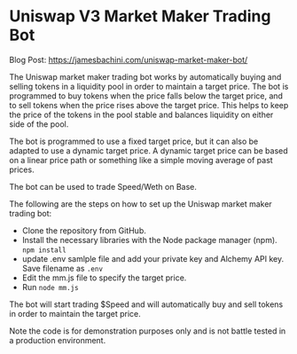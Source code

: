 # Uniswap V3 Market Maker Trading Bot

Blog Post:
https://jamesbachini.com/uniswap-market-maker-bot/


The Uniswap market maker trading bot works by automatically buying and selling tokens in a liquidity pool in order to maintain a target price. The bot is programmed to buy tokens when the price falls below the target price, and to sell tokens when the price rises above the target price. This helps to keep the price of the tokens in the pool stable and balances liquidity on either side of the pool.

The bot is programmed to use a fixed target price, but it can also be adapted to use a dynamic target price. A dynamic target price can be based on a linear price path or something like a simple moving average of past prices.

The bot can be used to trade Speed/Weth on Base.

The following are the steps on how to set up the Uniswap market maker trading bot:

- Clone the repository from GitHub.
- Install the necessary libraries with the Node package manager (npm). `npm install`
- update .env samlple file and add your private key and Alchemy API key. Save filename as `.env`
- Edit the mm.js file to specify the target price.
- Run `node mm.js`

The bot will start trading $Speed and will automatically buy and sell tokens in order to maintain the target price.

Note the code is for demonstration purposes only and is not battle tested in a production environment.
